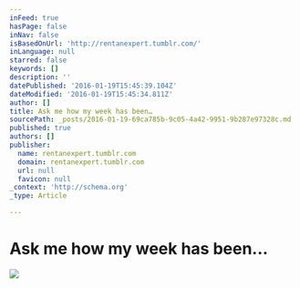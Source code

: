 ```yaml
---
inFeed: true
hasPage: false
inNav: false
isBasedOnUrl: 'http://rentanexpert.tumblr.com/'
inLanguage: null
starred: false
keywords: []
description: ''
datePublished: '2016-01-19T15:45:39.104Z'
dateModified: '2016-01-19T15:45:34.811Z'
author: []
title: Ask me how my week has been…
sourcePath: _posts/2016-01-19-69ca785b-9c05-4a42-9951-9b287e97328c.md
published: true
authors: []
publisher:
  name: rentanexpert.tumblr.com
  domain: rentanexpert.tumblr.com
  url: null
  favicon: null
_context: 'http://schema.org'
_type: Article

---
```

# Ask me how my week has been...
![](https://s3-us-west-2.amazonaws.com/the-grid-img/p/2c61f2f8ec5da6c1d5e819430509c41844620377.gif)